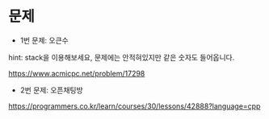 # 문제

 - 1번 문제: 오큰수
 
 hint: stack을 이용해보세요, 문제에는 안적혀있지만 같은 숫자도 들어옵니다.
 
 https://www.acmicpc.net/problem/17298
 
 - 2번 문제: 오픈채팅방
 
 https://programmers.co.kr/learn/courses/30/lessons/42888?language=cpp
